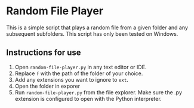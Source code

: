# Random File Player

This is a simple script that plays a random file from a given folder and any subsequent subfolders. This script has only been tested on Windows.

## Instructions for use

1. Open `random-file-player.py` in any text editor or IDE.
2. Replace `f` with the path of the folder of your choice. 
3. Add any extensions you want to ignore to `ext`.
4. Open the folder in exporer
5. Run `random-file-player.py` from the file explorer. Make sure the .py extension is configured to open with the Python interpreter.